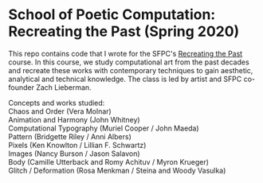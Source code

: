 # School of Poetic Computation: Recreating the Past (Spring 2020)

This repo contains code that I wrote for the SFPC's [Recreating the Past](https://sfpc.io/recreatingthepast-spring2020/
) course. In this course, we study computational art from the past decades and recreate these works with contemporary techniques to gain aesthetic, analytical and technical knowledge. The class is led by artist and SFPC co-founder Zach Lieberman.

Concepts and works studied:\
Chaos and Order (Vera Molnar)\
Animation and Harmony (John Whitney)\
Computational Typography (Muriel Cooper / John Maeda)\
Pattern (Bridgette Riley / Anni Albers)\
Pixels (Ken Knowlton / Lillian F. Schwartz)\
Images (Nancy Burson / Jason Salavon)\
Body (Camille Utterback and Romy Achituv / Myron Krueger)\
Glitch / Deformation (Rosa Menkman / Steina and Woody Vasulka)
